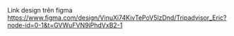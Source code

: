 Link design trên figma 
https://www.figma.com/design/VinuXi74KivTePoV5lzDnd/Tripadvisor_Eric?node-id=0-1&t=GVWuFVN9iPhdVxB2-1
